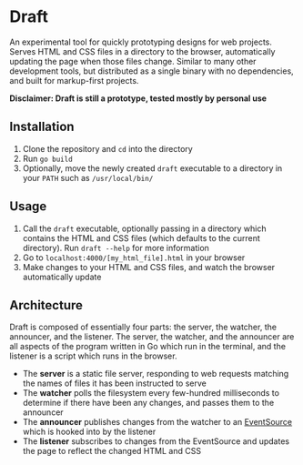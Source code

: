 # Draft

An experimental tool for quickly prototyping designs for web projects. Serves
HTML and CSS files in a directory to the browser, automatically updating the
page when those files change. Similar to many other development tools, but
distributed as a single binary with no dependencies, and built for markup-first
projects.

**Disclaimer: Draft is still a prototype, tested mostly by personal use**

## Installation

1. Clone the repository and `cd` into the directory
2. Run `go build`
3. Optionally, move the newly created `draft` executable to a directory in your
`PATH` such as `/usr/local/bin/`

## Usage

1. Call the `draft` executable, optionally passing in a directory which contains
the HTML and CSS files (which defaults to the current directory). Run `draft
--help` for more information
2. Go to `localhost:4000/[my_html_file].html` in your browser
3. Make changes to your HTML and CSS files, and watch the browser automatically
update

## Architecture

Draft is composed of essentially four parts: the server, the watcher, the
announcer, and the listener. The server, the watcher, and the announcer are all
aspects of the program written in Go which run in the terminal, and the listener
is a script which runs in the browser.

- The **server** is a static file server, responding to web requests matching
the names of files it has been instructed to serve
- The **watcher** polls the filesystem every few-hundred milliseconds to
determine if there have been any changes, and passes them to the announcer
- The **announcer** publishes changes from the watcher to an
[EventSource][event_source] which is hooked into by the listener
- The **listener** subscribes to changes from the EventSource and updates the
page to reflect the changed HTML and CSS

[event_source]: https://developer.mozilla.org/en-US/docs/Web/API/EventSource
